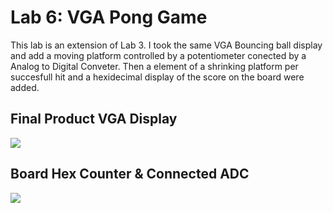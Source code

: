 # Lab 6: VGA Pong Game

This lab is an extension of Lab 3. I took the same VGA Bouncing ball display and add a moving platform controlled by a potentiometer conected by a Analog to Digital Conveter. Then a element of a shrinking platform per succesfull hit and a hexidecimal display of the score on the board were added.   

## Final Product VGA Display
![](https://github.com/jkochanik/DigitalSysDesign/blob/a782a3abfe7e3700e8f0a9358504527b5efe2a3a/Lab_6/pong/Display.gif)

## Board Hex Counter & Connected ADC
![](https://github.com/jkochanik/DigitalSysDesign/blob/a782a3abfe7e3700e8f0a9358504527b5efe2a3a/Lab_6/pong/Counter%20and%20ADC%20on%20board.png)
